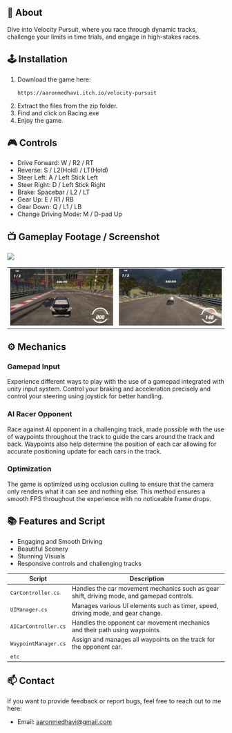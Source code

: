 ## 🚗 About
Dive into Velocity Pursuit, where you race through dynamic tracks, challenge your limits in time trials, and engage in high-stakes races.

## 🕹️ Installation
1. Download the game here:
   ```
   https://aaronmedhavi.itch.io/velocity-pursuit
   ```
2. Extract the files from the zip folder.
3. Find and click on Racing.exe
4. Enjoy the game.

## 🎮 Controls

- Drive Forward: W / R2 / RT
- Reverse: S / L2(Hold) / LT(Hold)
- Steer Left: A / Left Stick Left
- Steer Right: D / Left Stick Right
- Brake: Spacebar / L2 / LT
- Gear Up: E / R1 / RB
- Gear Down: Q / L1 / LB
- Change Driving Mode: M / D-pad Up

## 📺 Gameplay Footage / Screenshot
  <tr>
    <td><img src="https://github.com/Aaronmedhavi/ProjectClips/blob/main/Balap.gif?raw=true" width="500"></td>
  </tr>
<table>
  <tr>
    <td><img src="https://github.com/Aaronmedhavi/ProjectClips/blob/main/Screenshot 2024-10-20 232442.png?raw=true" width="400"></td>
    <td><img src="https://github.com/Aaronmedhavi/ProjectClips/blob/main/Screenshot 2024-10-20 232542.png" width="400"></td>
  </tr>
</table>

## ⚙️ Mechanics

### Gamepad Input
Experience different ways to play with the use of a gamepad integrated with unity input system. Control your braking and acceleration precisely and control your steering using joystick for better handling.

### AI Racer Opponent
Race against AI opponent in a challenging track, made possible with the use of waypoints throughout the track to guide the cars around the track and back. Waypoints also help determine the position of each car allowing for accurate positioning update for each cars in the track.

### Optimization
The game is optimized using occlusion culling to ensure that the camera only renders what it can see and nothing else. This method ensures a smooth FPS throughout the experience with no noticeable frame drops.

## 📚 Features and Script
- Engaging and Smooth Driving
- Beautiful Scenery
- Stunning Visuals
- Responsive controls and challenging tracks

|  Script       | Description                                                  |
| ------------------- | ------------------------------------------------------------ |
| `CarController.cs` | Handles the car movement mechanics such as gear shift, driving mode, and gamepad controls. |
| `UIManager.cs`  | Manages various UI elements such as timer, speed, driving mode, and gear change. |
| `AICarController.cs`  | Handles the opponent car movement mechanics and their path using waypoints. |
| `WaypointManager.cs`  | Assign and manages all waypoints on the track for the opponent car. |
| `etc`  | |

## 📫 Contact
If you want to provide feedback or report bugs, feel free to reach out to me here:
- Email: aaronmedhavi@gmail.com
